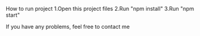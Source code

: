 How to run project
1.Open this project files
2.Run "npm install"
3.Run "npm start"

If you have any problems, feel free to contact me
